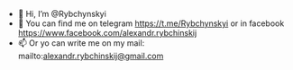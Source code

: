 - 👋 Hi, I’m @Rybchynskyi
- 💬 You can find me on telegram https://t.me/Rybchynskyi or in facebook https://www.facebook.com/alexandr.rybchinskij
- 📫 Or yo can write me on my mail: mailto:alexandr.rybchinskij@gmail.com

<!---
Rybchynskyi/Rybchynskyi is a ✨ special ✨ repository because its `README.md` (this file) appears on your GitHub profile.
You can click the Preview link to take a look at your changes.
--->
